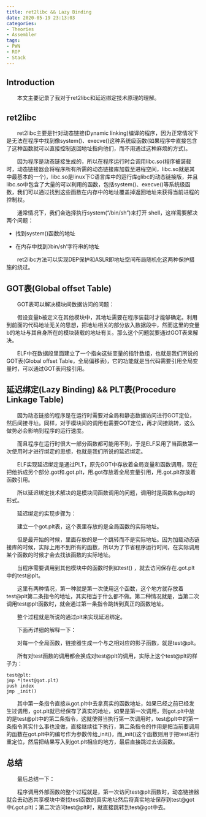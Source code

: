```yaml
---
title: ret2libc && Lazy Binding
date: 2020-05-19 23:13:03
categories:
- Theories
- Assembler
tags:
- PWN
- ROP
- Stack
---
```

## Introduction

&emsp;&emsp;本文主要记录了我对于ret2libc和延迟绑定技术原理的理解。

<!-- more -->

## ret2libc

&emsp;&emsp;ret2libc主要是针对动态链接(Dynamic linking)编译的程序，因为正常情况下是无法在程序中找到像system()、execve()这种系统级函数(如果程序中直接包含了这种函数就可以直接控制返回地址指向他们，而不用通过这种麻烦的方式)。

&emsp;&emsp;因为程序是动态链接生成的，所以在程序运行时会调用libc.so(程序被装载时，动态链接器会将程序所有所需的动态链接库加载至进程空间，libc.so就是其中最基本的一个)，libc.so是linux下C语言库中的运行库glibc的动态链接版，并且libc.so中包含了大量的可以利用的函数，包括system()、execve()等系统级函数，我们可以通过找到这些函数在内存中的地址覆盖掉返回地址来获得当前进程的控制权。

&emsp;&emsp;通常情况下，我们会选择执行system(“/bin/sh”)来打开 shell，这样需要解决两个问题：

* 找到system()函数的地址

* 在内存中找到’/bin/sh’字符串的地址

&emsp;&emsp;ret2libc方法可以实现DEP保护和ASLR即地址空间布局随机化这两种保护措施的绕过。

## GOT表(Global offset Table)

&emsp;&emsp;GOT表可以解决模块间数据访问的问题：

&emsp;&emsp;假设变量b被定义在其他模块中，其地址需要在程序装载时才能够确定。利用到前面的代码地址无关的思想，把地址相关的部分放入数据段中，然而这里的变量b的地址与其自身所在的模块装载的地址有关。那么这个问题就要通过GOT表来解决。

&emsp;&emsp;ELF中在数据段里面建立了一个指向这些变量的指针数组，也就是我们所说的GOT表(Global offset Table，全局偏移表)，它的功能就是当代码需要引用全局变量时，可以通过GOT表间接引用。

## 延迟绑定(Lazy Binding) && PLT表(Procedure Linkage Table)

&emsp;&emsp;因为动态链接的程序是在运行时需要对全局和静态数据访问进行GOT定位，然后间接寻址。同样，对于模块间的调用也需要GOT定位，再才间接跳转，这么做势必会影响到程序的运行速度。

&emsp;&emsp;而且程序在运行时很大一部分函数都可能用不到，于是ELF采用了当函数第一次使用时才进行绑定的思想，也就是我们所说的延迟绑定。

&emsp;&emsp;ELF实现延迟绑定是通过PLT，原先GOT中存放着全局变量和函数调用，现在把他拆成另个部分.got和.got.plt，用.got存放着全局变量引用，用.got.plt存放着函数引用。

&emsp;&emsp;所以延迟绑定技术解决的是模块间函数调用的问题，调用时是函数名@plt的形式。

&emsp;&emsp;延迟绑定的实现步骤为：

&emsp;&emsp;建立一个got.plt表，这个表里存放的是全局函数的实际地址。

&emsp;&emsp;但是最开始的时候，里面存放的是一个跳转而不是实际地址。因为加载动态链接库的时候，实际上用不到所有的函数，所以为了节省程序运行时间，在实际调用某个函数的时候才会去找该函数的实际地址。

&emsp;&emsp;当程序需要调用到其他模块中的函数时例如test() ，就去访问保存在.got.plt中的test@plt。

&emsp;&emsp;这里有两种情况，第一种就是第一次使用这个函数，这个地方就存放着test@plt第二条指令的地址，其实相当于什么都不做。第二种情况就是，当第二次调用test@plt函数时，就会通过第一条指令跳转到真正的函数地址。

&emsp;&emsp;整个过程就是所说的通过plt来实现延迟绑定。

&emsp;&emsp;下面再详细的解释一下：

&emsp;&emsp;对每一个全局函数，链接器生成一个与之相对应的影子函数，就是test@plt。

&emsp;&emsp;所有对test函数的调用都会换成对test@plt的调用，实际上这个test@plt的样子为：

```
test@plt:
jmp *(test@got.plt)
push index
jmp _init()
```

&emsp;&emsp;其中第一条指令直接从got.plt中去拿真实的函数地址，如果已经之前已经发生过调用，got.plt就已经保存了真实的地址，如果是第一次调用，则got.plt中放的是test@plt中的第二条指令，这就使得当执行第一次调用时，test@plt中的第一条指令其实什么事也没做，直接继续往下执行，第二条指令的作用是把当前要调用的函数在got.plt中的编号作为参数传给_init()，而_init()这个函数则用于把test进行重定位，然后把结果写入到got.plt相应的地方，最后直接跳过去该函数。

## 总结

&emsp;&emsp;最后总结一下：

&emsp;&emsp;程序调用外部函数的整个过程就是，第一次访问test@plt函数时，动态链接器就会去动态共享模块中查找test函数的真实地址然后将真实地址保存到test@got中(.got.plt)；第二次访问test@plt时，就直接跳转到test@got中去。
